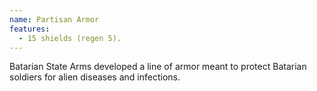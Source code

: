 ```yaml
---
name: Partisan Armor
features:
  - 15 shields (regen 5).
---
```

Batarian State Arms developed a line of armor meant to protect Batarian soldiers for alien diseases 
and infections.